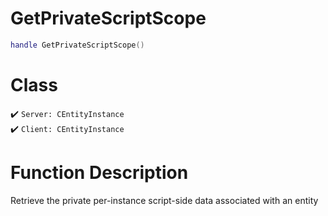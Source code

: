 # GetPrivateScriptScope
```lua
handle GetPrivateScriptScope()
```
# Class
✔️ `Server: CEntityInstance`  
✔️ `Client: CEntityInstance`  

# Function Description
Retrieve the private per-instance script-side data associated with an entity
